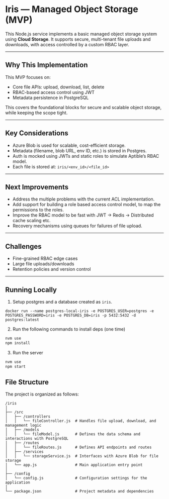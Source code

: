 # Iris — Managed Object Storage (MVP)

This Node.js service implements a basic managed object storage system using **Cloud Storage**. It supports secure, multi-tenant file uploads and downloads, with access controlled by a custom RBAC layer.

---

## Why This Implementation

This MVP focuses on:
- Core file APIs: upload, download, list, delete
- RBAC-based access control using JWT
- Metadata persistence in PostgreSQL

This covers the foundational blocks for secure and scalable object storage, while keeping the scope tight.

---

## Key Considerations

- Azure Blob is used for scalable, cost-efficient storage.
- Metadata (filename, blob URL, env ID, etc.) is stored in Postgres.
- Auth is mocked using JWTs and static roles to simulate Aptible’s RBAC model.
- Each file is stored at: `iris/<env_id>/<file_id>`

---

## Next Improvements
- Address the multiple problems with the current ACL implementation.
- Add support for building a role based access control model, to map the permissions to the roles.
- Improve the RBAC model to be fast with JWT -> Redis -> Distributed cache scaling etc.
- Recovery mechanisms using queues for failures of file upload.


---

## Challenges

- Fine-grained RBAC edge cases
- Large file uploads/downloads
- Retention policies and version control

---

## Running Locally
1. Setup postgres and a database created as `iris`.
```
docker run --name postgres-local-iris -e POSTGRES_USER=postgres -e POSTGRES_PASSWORD=iris -e POSTGRES_DB=iris -p 5432:5432 -d postgres:latest
```

2. Run the following commands to install deps (one time)
```bash
nvm use
npm install
```

3. Run the server 
```bash
nvm use
npm start
```

## File Structure

The project is organized as follows:

```
/iris
│
├── /src
│   ├── /controllers
│   │   └── fileController.js  # Handles file upload, download, and management logic
│   ├── /models
│   │   └── fileModel.js       # Defines the data schema and interactions with PostgreSQL
│   ├── /routes
│   │   └── fileRoutes.js      # Defines API endpoints and routes
│   ├── /services
│   │   └── storageService.js  # Interfaces with Azure Blob for file storage
│   └── app.js                 # Main application entry point
│
├── /config
│   └── config.js              # Configuration settings for the application
│
└── package.json               # Project metadata and dependencies
```